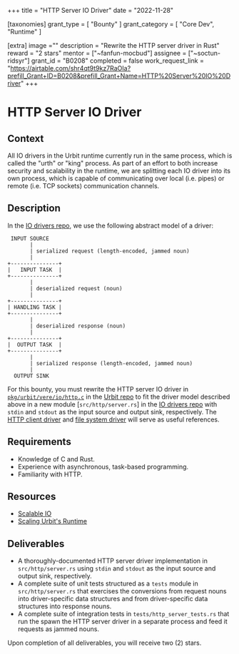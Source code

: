 +++
title = "HTTP Server IO Driver"
date = "2022-11-28"

[taxonomies]
grant_type = [ "Bounty" ]
grant_category = [ "Core Dev", "Runtime" ]

[extra]
image =""
description = "Rewrite the HTTP server driver in Rust"
reward = "2 stars"
mentor = ["~fanfun-mocbud"]
assignee = ["~soctun-ridsyr"]
grant_id = "B0208"
completed = false
work_request_link = "https://airtable.com/shr4qt9t9kz7RaOIa?prefill_Grant+ID=B0208&prefill_Grant+Name=HTTP%20Server%20IO%20Driver"
+++

# HTTP Server IO Driver

## Context

All IO drivers in the Urbit runtime currently run in the same process, which is
called the "urth" or "king" process. As part of an effort to both increase
security and scalability in the runtime, we are splitting each IO driver into
its own process, which is capable of communicating over local (i.e. pipes) or
remote (i.e. TCP sockets) communication channels.

## Description

In the [IO drivers repo](https://github.com/urbit/io_drivers), we use the
following abstract model of a driver:

```
 INPUT SOURCE
       |
       | serialized request (length-encoded, jammed noun)
       |
+---------------+
|   INPUT TASK  |
+---------------+
       |
       | deserialized request (noun)
       |
+---------------+
| HANDLING TASK |
+---------------+
       |
       | deserialized response (noun)
       |
+---------------+
|  OUTPUT TASK  |
+---------------+
       |
       | serialized response (length-encoded, jammed noun)
       |
  OUTPUT SINK
```

For this bounty, you must rewrite the HTTP server IO driver in
[`pkg/urbit/vere/io/http.c`](https://github.com/urbit/urbit/blob/master/pkg/urbit/vere/io/http.c)
in the [Urbit repo](https://github.com/urbit/urbit) to fit the driver model
described above in a new module [`src/http/server.rs`] in the
[IO drivers repo](https://github.com/urbit/io_drivers) with `stdin` and `stdout`
as the input source and output sink, respectively. The [HTTP client
driver](https://github.com/urbit/io_drivers/blob/master/src/http/client.rs) and
[file system driver](https://github.com/urbit/io_drivers/blob/master/src/fs.rs)
will serve as useful references.

## Requirements

- Knowledge of C and Rust.
- Experience with asynchronous, task-based programming.
- Familiarity with HTTP.

## Resources

- [Scalable
  IO](https://gist.github.com/mcevoypeter/a682dcd2d7c037c3b96de7268a7c2617)
- [Scaling Urbit's
  Runtime](https://gist.github.com/mcevoypeter/fe0270c9a4a72a9350c0f8944612bbf6)


## Deliverables

- A thoroughly-documented HTTP server driver implementation in
  `src/http/server.rs` using `stdin` and `stdout` as the input source and output
  sink, respectively.
- A complete suite of unit tests structured as a `tests` module in
  `src/http/server.rs` that exercises the conversions from request nouns into
  driver-specific data structures and from driver-specific data structures into
  response nouns.
- A complete suite of integration tests in `tests/http_server_tests.rs` that run
  the spawn the HTTP server driver in a separate process and feed it requests as
  jammed nouns.

Upon completion of all deliverables, you will receive two (2) stars.

